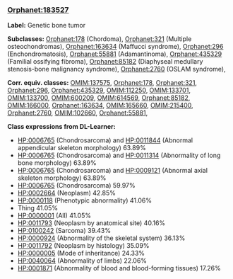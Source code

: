 
### [Orphanet:183527](http://www.orpha.net/ORDO/Orphanet_183527)
**Label:** Genetic bone tumor

**Subclasses:** [Orphanet:178](http://www.orpha.net/ORDO/Orphanet_178) (Chordoma), [Orphanet:321](http://www.orpha.net/ORDO/Orphanet_321) (Multiple osteochondromas), [Orphanet:163634](http://www.orpha.net/ORDO/Orphanet_163634) (Maffucci syndrome), [Orphanet:296](http://www.orpha.net/ORDO/Orphanet_296) (Enchondromatosis), [Orphanet:55881](http://www.orpha.net/ORDO/Orphanet_55881) (Adamantinoma), [Orphanet:435329](http://www.orpha.net/ORDO/Orphanet_435329) (Familial ossifying fibroma), [Orphanet:85182](http://www.orpha.net/ORDO/Orphanet_85182) (Diaphyseal medullary stenosis-bone malignancy syndrome), [Orphanet:2760](http://www.orpha.net/ORDO/Orphanet_2760) (OSLAM syndrome), 

**Corr. equiv. classes:** [OMIM:137575](http://purl.obolibrary.org/obo/OMIM_137575), [Orphanet:178](http://www.orpha.net/ORDO/Orphanet_178), [Orphanet:321](http://www.orpha.net/ORDO/Orphanet_321), [Orphanet:296](http://www.orpha.net/ORDO/Orphanet_296), [Orphanet:435329](http://www.orpha.net/ORDO/Orphanet_435329), [OMIM:112250](http://purl.obolibrary.org/obo/OMIM_112250), [OMIM:133701](http://purl.obolibrary.org/obo/OMIM_133701), [OMIM:133700](http://purl.obolibrary.org/obo/OMIM_133700), [OMIM:600209](http://purl.obolibrary.org/obo/OMIM_600209), [OMIM:614569](http://purl.obolibrary.org/obo/OMIM_614569), [Orphanet:85182](http://www.orpha.net/ORDO/Orphanet_85182), [OMIM:166000](http://purl.obolibrary.org/obo/OMIM_166000), [Orphanet:163634](http://www.orpha.net/ORDO/Orphanet_163634), [OMIM:165660](http://purl.obolibrary.org/obo/OMIM_165660), [OMIM:215400](http://purl.obolibrary.org/obo/OMIM_215400), [Orphanet:2760](http://www.orpha.net/ORDO/Orphanet_2760), [OMIM:102660](http://purl.obolibrary.org/obo/OMIM_102660), [Orphanet:55881](http://www.orpha.net/ORDO/Orphanet_55881), 

**Class expressions from DL-Learner:**

- [HP:0006765](http://purl.obolibrary.org/obo/HP_0006765) (Chondrosarcoma) and [HP:0011844](http://purl.obolibrary.org/obo/HP_0011844) (Abnormal appendicular skeleton morphology) 63.89%
- [HP:0006765](http://purl.obolibrary.org/obo/HP_0006765) (Chondrosarcoma) and [HP:0011314](http://purl.obolibrary.org/obo/HP_0011314) (Abnormality of long bone morphology) 63.89%
- [HP:0006765](http://purl.obolibrary.org/obo/HP_0006765) (Chondrosarcoma) and [HP:0009121](http://purl.obolibrary.org/obo/HP_0009121) (Abnormal axial skeleton morphology) 63.89%
- [HP:0006765](http://purl.obolibrary.org/obo/HP_0006765) (Chondrosarcoma) 59.97%
- [HP:0002664](http://purl.obolibrary.org/obo/HP_0002664) (Neoplasm) 42.85%
- [HP:0000118](http://purl.obolibrary.org/obo/HP_0000118) (Phenotypic abnormality) 41.06%
- Thing 41.05%
- [HP:0000001](http://purl.obolibrary.org/obo/HP_0000001) (All) 41.05%
- [HP:0011793](http://purl.obolibrary.org/obo/HP_0011793) (Neoplasm by anatomical site) 40.16%
- [HP:0100242](http://purl.obolibrary.org/obo/HP_0100242) (Sarcoma) 39.43%
- [HP:0000924](http://purl.obolibrary.org/obo/HP_0000924) (Abnormality of the skeletal system) 36.13%
- [HP:0011792](http://purl.obolibrary.org/obo/HP_0011792) (Neoplasm by histology) 35.09%
- [HP:0000005](http://purl.obolibrary.org/obo/HP_0000005) (Mode of inheritance) 24.33%
- [HP:0040064](http://purl.obolibrary.org/obo/HP_0040064) (Abnormality of limbs) 22.06%
- [HP:0001871](http://purl.obolibrary.org/obo/HP_0001871) (Abnormality of blood and blood-forming tissues) 17.26%


